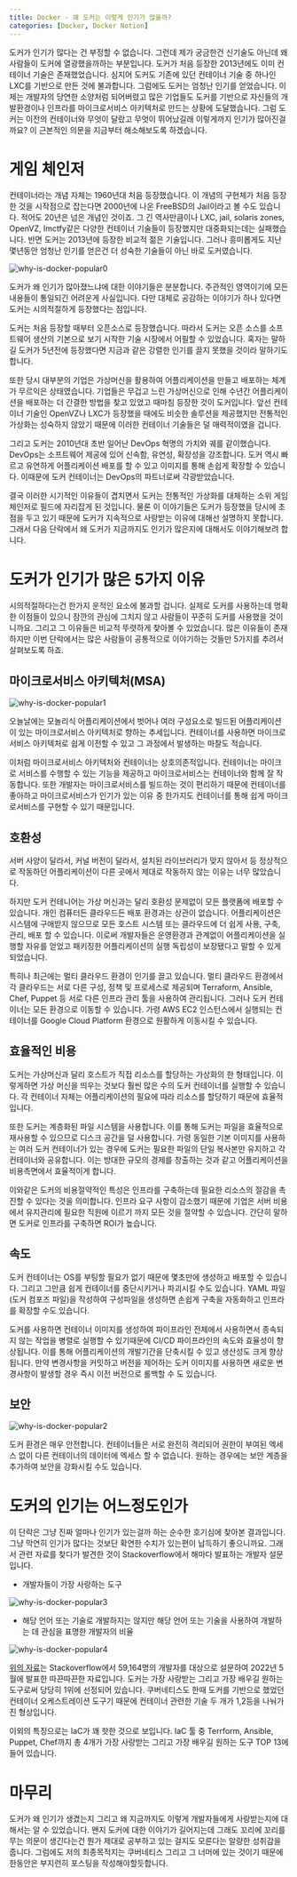 ```yaml
---
title: Docker - 왜 도커는 이렇게 인기가 많을까?
categories: [Docker, Docker Notion]
---
```


도커가 인기가 많다는 건 부정할 수 없습니다. 그런데 제가 궁금한건 신기술도 아닌데 왜 사람들이 도커에 열광했을까하는 부분입니다. 도커가 처음 등장한 2013년에도 이미 컨테이너 기술은 존재했었습니다. 심지어 도커도 기존에 있던 컨테이너 기술 중 하나인 LXC를 기반으로 만든 것에 불과합니다. 그럼에도 도커는 엄청난 인기를 얻었습니다. 이제는 개발자의 당연한 소양처럼 되어버렸고 많은 기업들도 도커를 기반으로 자신들의 개발환경이나 인프라를 마이크로서비스 아키텍처로 만드는 상황에 도달했습니다. 그럼 도커는 이전의 컨테이너와 무엇이 달랐고 무엇이 뛰어났길래 이렇게까지 인기가 많아진걸까요? 이 근본적인 의문을 지금부터 해소해보도록 하겠습니다.

# 게임 체인저

컨테이너라는 개념 자체는 1960년대 처음 등장했습니다. 이 개념의 구현체가 처음 등장한 것을 시작점으로 잡는다면 2000년에 나온 FreeBSD의 Jail이라고 볼 수도 있습니다. 적어도 20년은 넘은 개념인 것이죠. 그 긴 역사만큼이나 LXC, jail, solaris zones, OpenVZ, Imctfy같은 다양한 컨테이너 기술들이 등장했지만 대중화되는데는 실패했습니다. 반면 도커는 2013년에 등장한 비교적 젊은 기술입니다. 그러나 흥미롭게도 지난 몇년동안 엄청난 인기를 얻은건 더 성숙한 기술들이 아닌 바로 도커였습니다.

![why-is-docker-popular0](/images/why-is-docker-popular0.png)

도커가 왜 인기가 많아졌느냐에 대한 이야기들은 분분합니다. 주관적인 영역이기에 모든 내용들이 통일되긴 어려운게 사실입니다. 다만 대체로 공감하는 이야기가 하나 있다면 도커는 시의적절하게 등장했다는 점입니다.

도커는 처음 등장할 때부터 오픈소스로 등장했습니다. 따라서 도커는 오픈 소스를 소프트웨어 생산의 기본으로 보기 시작한 기술 시장에서 어필할 수 있었습니다. 혹자는 말하길 도커가 5년전에 등장했다면 지금과 같은 강렬한 인기를 끌지 못했을 것이라 말하기도 합니다.

또한 당시 대부분의 기업은 가상머신을 활용하여 어플리케이션을 만들고 배포하는 체계가 무르익은 상태였습니다. 기업들은 무겁고 느린 가상머신으로 인해 수년간 어플리케이션을 배포하는 더 간결한 방법을 찾고 있었고 때마침 등장한 것이 도커입니다. 앞선 컨테이너 기술인 OpenVZ나 LXC가 등장했을 때에도 비슷한 솔루션을 제공했지만 전통적인 가상화는 성숙하지 않았기 때문에 이러한 컨테이너 기술들은 덜 매력적이였을 겁니다.

그리고 도커는 2010년대 초반 일어난 DevOps 혁명의 가치와 궤를 같이했습니다. DevOps는 소프트웨어 제공에 있어 신속함, 유연성, 확장성을 강조합니다. 도커 역시 빠르고 유연하게 어플리케이션 배포를 할 수 있고 이미지를 통해 손쉽게 확장할 수 있습니다. 이때문에 도커 컨테이너는 DevOps의 파트너로써 각광받았습니다.



결국 이러한 시기적인 이유들이 겹치면서 도커는 전통적인 가상화를 대체하는 소위 게임체인저로 필드에 자리잡게 된 것입니다. 물론 이 이야기들은 도커가 등장했을 당시에 초점을 두고 있기 때문에 도커가 지속적으로 사랑받는 이유에 대해선 설명하지 못합니다. 그래서 다음 단락에서 왜 도커가 지금까지도 인기가 많은지에 대해서도 이야기해보려 합니다.

# 도커가 인기가 많은 5가지 이유

시의적절하다는건 한가지 운적인 요소에 불과할 겁니다. 실제로 도커를 사용하는데 명확한 이점들이 있으니 잠깐의 관심에 그치지 않고 사람들이 꾸준히 도커를 사용했을 것이니까요. 그리고 그 이유들은 비교적 뚜렷하게 찾아볼 수 있었습니다. 많은 이유들이 존재하지만 이번 단락에서는 많은 사람들이 공통적으로 이야기하는 것들만 5가지를 추려서 살펴보도록 하죠.

## 마이크로서비스 아키텍처(MSA)

![why-is-docker-popular1](/images/why-is-docker-popular1.png)

오늘날에는 모놀리식 어플리케이션에서 벗어나 여러 구성요소로 빌드된 어플리케이션이 있는 마이크로서비스 아키텍처로 향하는 추세입니다. 컨테이너를 사용하면 마이크로서비스 아키텍처로 쉽게 이전할 수 있고 그 과정에서 발생하는 마찰도 적습니다.

이처럼 마이크로서비스 아키텍처와 컨테이너는 상호의존적입니다. 컨테이너는 마이크로 서비스를 수행할 수 있는 기능을 제공하고 마이크로서비스는 컨테이너와 함께 잘 작동합니다. 또한 개발자는 마이크로서비스를 빌드하는 것이 편리하기 때문에 컨테이너를 좋아하고 마이크로서비스가 인기가 있는 이유 중 한가지도 컨테이너를 통해 쉽게 마이크로서비스를 구현할 수 있기 때문입니다.

## 호환성

서버 사양이 달라서, 커널 버전이 달라서, 설치된 라이브러리가 맞지 않아서 등 정상적으로 작동하던 어플리케이션이 다른 곳에서 제대로 작동하지 않는 이유는 너무 많았습니다.

하지만 도커 컨테니어는 가상 머신과는 달리 호환성 문제없이 모든 플랫폼에 배포할 수 있습니다. 개인 컴퓨터든 클라우드든 배포 환경과는 상관이 없습니다. 어플리케이션은 시스템에 구애받지 않으므로 모든 호스트 시스템 또는 클라우드에 더 쉽게 사용, 구축, 관리, 배포 할 수 있습니다. 이로써 개발자들은 운영환경과 관계없이 어플리케이션을 실행할 자유를 얻었고 패키징한 어플리케이션의 실행 독립성이 보장됐다고 말할 수 있게 되었습니다.

특히나 최근에는 멀티 클라우드 환경이 인기를 끌고 있습니다. 멀티 클라우드 환경에서 각 클라우드는 서로 다른 구성, 정책 및 프로세스로 제공되며 Terraform, Ansible, Chef, Puppet 등 서로 다른 인프라 관리 툴을 사용하여 관리됩니다. 그러나 도커 컨테이너는 모든 환경으로 이동할 수 있습니다. 가령 AWS EC2 인스턴스에서 실행되는 컨테이너를 Google Cloud Platform 환경으로 원활하게 이동시킬 수 있습니다.

## 효율적인 비용

도커는 가상머신과 달리 호스트가 직접 리소스를 할당하는 가상화의 한 형태입니다. 이렇게하면 가상 머신을 띄우는 것보다 훨씬 많은 수의 도커 컨테이너를 실행할 수 있습니다. 각 컨테이너 자체는 어플리케이션의 필요에 따라 리소스를 할당하기 때문에 효율적입니다.

또한 도커는 계층화된 파일 시스템을 사용합니다. 이를 통해 도커는 파일을 효율적으로 재사용할 수 있으므로 디스크 공간을 덜 사용합니다. 가령 동일한 기본 이미지를 사용하는 여러 도커 컨테이너가 있는 경우에 도커는 필요한 파일의 단일 복사본만 유지하고 각 컨테이너와 공유합니다. 이는 방대한 규모의 경제를 창출하는 것과 같고 어플리케이션을 비용측면에서 효율적이게 합니다.

이와같은 도커의 비용절약적인 특성은 인프라를 구축하는데 필요한 리소스의 절감을 촉진할 수 있다는 것을 의미합니다. 인프라 요구 사항이 감소했기 때문에 기업은 서버 비용에서 유지관리에 필요한 직원에 이르기 까지 모든 것을 절약할 수 있습니다. 간단히 말하면 도커로 인프라를 구축하면 ROI가 높습니다.

## 속도

도커 컨테이너는 OS를 부팅할 필요가 없기 때문에 몇초만에 생성하고 배포할 수 있습니다. 그리고 그만큼 쉽게 컨테이너를 중단시키거나 파괴시킬 수도 있습니다. YAML 파일(도커 컴포즈 파일)을 작성하여 구성파일을 생성하면 손쉽게 구축을 자동화하고 인프라를 확장할 수도 있습니다.

도커를 사용하면 컨테이너 이미지를 생성하여 파이프라인 전체에서 사용하면서 종속되지 않는 작업을 병렬로 실행할 수 있기때문에 CI/CD 파이프라인의 속도와 효율성이 향상됩니다. 이를 통해 어플리케이션의 개발기간을 단축시킬 수 있고 생산성도 크게 향상됩니다. 만약 변경사항을 커밋하고 버전을 제어하는 도커 이미지를 사용하면 새로운 변경사항이 발생할 경우 즉시 이전 버전으로 롤백할 수 도 있습니다.

## 보안

![why-is-docker-popular2](/images/why-is-docker-popular2.png)

도커 환경은 매우 안전합니다. 컨테이너들은 서로 완전히 격리되어 권한이 부여된 엑세스 없이 다른 컨테이너의 데이터에 엑세스 할 수 없습니다. 원하는 경우에는 보안 계층을 추가하여 보안을 강화시킬 수도 있습니다.

# 도커의 인기는 어느정도인가

이 단락은 그냥 진짜 얼마나 인기가 있는걸까 하는 순수한 호기심에 찾아본 결과입니다. 그냥 막연히 인기가 많다는 것보단 확연한 수치가 있는편이 납득하기 좋으니까요. 그래서 관련 자료를 찾다가 발견한 것이 Stackoverflow에서 해마다 발표하는 개발자 설문입니다.

- 개발자들이 가장 사랑하는 도구

![why-is-docker-popular3](/images/why-is-docker-popular3.png)

- 해당 언어 또는 기술로 개발하지는 않지만 해당 언어 또는 기술을 사용하여 개발하는 데 관심을 표명한 개발자의 비율

![why-is-docker-popular4](/images/why-is-docker-popular4.png)

[위의 자료](https://survey.stackoverflow.co/2022/)는 Stackoverflow에서 59,164명의 개발자를 대상으로 설문하여 2022년 5월에 발표한 따끈따끈한 자료입니다. 도커는 가장 사랑받는 그리고 가장 배우길 원하는 도구로써 당당히 1위에 선정되어 있습니다. 쿠버네티스도 한때 도커를 기반으로 했었던 컨테이너 오케스트레이션 도구기 때문에 컨테이너 관련한 기술 두 개가 1,2등을 나눠가진 형상입니다.

이외의 특징으로는 IaC가 꽤 핫한 것으로 보입니다. IaC 툴 중 Terrform, Ansible, Puppet, Chef까지 총 4개가 가장 사랑받는 그리고 가장 배우길 원하는 도구 TOP 13에 들어 있습니다.

# 마무리

도커가 왜 인기가 생겼는지 그리고 왜 지금까지도 이렇게 개발자들에게 사랑받는지에 대해서는 알 수 있었습니다. 왠지 도커에 대한 이야기가 길어지는데 그래도 꼬리에 꼬리를 무는 의문이 생긴다는건 뭔가 제대로 공부하고 있는 걸지도 모른다는 알량한 성취감을 줍니다. 그럼에도 저의 최종목적지는 쿠버네티스 그리고 그 너머에 있는 것이기 때문에 한동안은 부지런히 포스팅을 작성해야할듯합니다.
